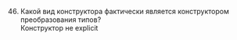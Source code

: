 46. Какой вид конструктора фактически является конструктором преобразования типов?  
Конструктор не explicit
